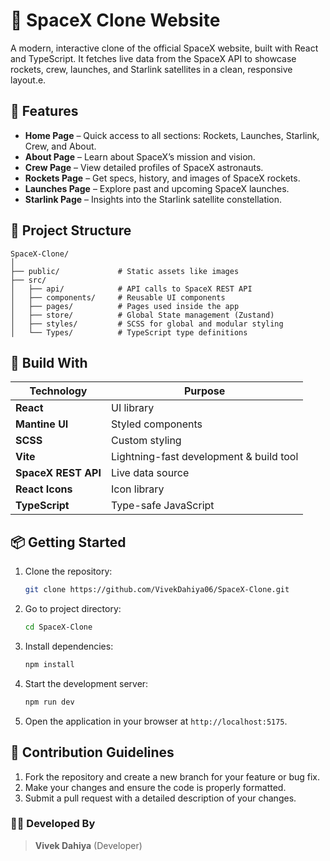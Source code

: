 # 🚀 SpaceX Clone Website

A modern, interactive clone of the official SpaceX website, built with React and TypeScript. It fetches live data from the SpaceX API to showcase rockets, crew, launches, and Starlink satellites in a clean, responsive layout.e.

## 🌟 Features

- **Home Page** – Quick access to all sections: Rockets, Launches, Starlink, Crew, and About.
- **About Page** – Learn about SpaceX’s mission and vision.
- **Crew Page** – View detailed profiles of SpaceX astronauts.
- **Rockets Page** – Get specs, history, and images of SpaceX rockets.
- **Launches Page** – Explore past and upcoming SpaceX launches.
- **Starlink Page** – Insights into the Starlink satellite constellation.

## 📁 Project Structure
```
SpaceX-Clone/
│
├── public/             # Static assets like images
├── src/
│   ├── api/            # API calls to SpaceX REST API
│   ├── components/     # Reusable UI components
│   ├── pages/          # Pages used inside the app
│   ├── store/          # Global State management (Zustand)
│   ├── styles/         # SCSS for global and modular styling
│   └── Types/          # TypeScript type definitions
```

## 🧩 Build With

| Technology | Purpose |
|------------|---------|
| **React** | UI library |
| **Mantine UI** | Styled components |
| **SCSS** | Custom styling |
| **Vite** | Lightning-fast development & build tool |
| **SpaceX REST API** | Live data source |
| **React Icons** | Icon library |
| **TypeScript** | Type-safe JavaScript |


## 📦 Getting Started

1. Clone the repository:
   ```bash
   git clone https://github.com/VivekDahiya06/SpaceX-Clone.git
   ```

2. Go to project directory:
   ```bash
   cd SpaceX-Clone
   ```

4. Install dependencies:
   ```bash
   npm install
   ```

5. Start the development server:
   ```bash
   npm run dev
   ```

6. Open the application in your browser at `http://localhost:5175`.

## 🤝 Contribution Guidelines

1. Fork the repository and create a new branch for your feature or bug fix.
2. Make your changes and ensure the code is properly formatted.
3. Submit a pull request with a detailed description of your changes.

### 👨‍💻 Developed By

>**Vivek Dahiya** (Developer)  
